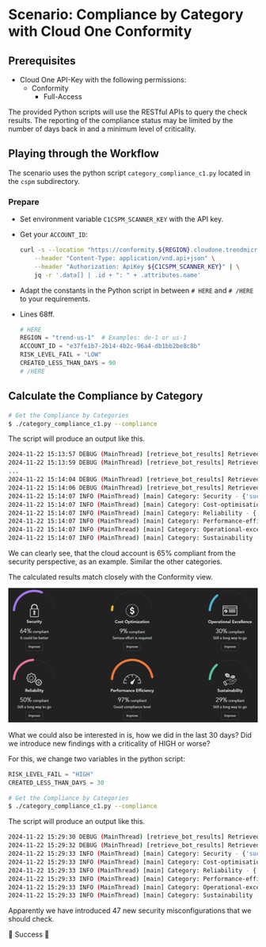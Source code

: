 # Scenario: Compliance by Category with Cloud One Conformity

## Prerequisites

- Cloud One API-Key with the following permissions:
    - Conformity
        - Full-Access

The provided Python scripts will use the RESTful APIs to query the check results. The reporting of the compliance status may be limited by the number of days back in and a minimum level of criticality. 

## Playing through the Workflow

The scenario uses the python script `category_compliance_c1.py` located in the `cspm` subdirectory.

### Prepare

- Set environment variable `C1CSPM_SCANNER_KEY` with the API key.
- Get your `ACCOUNT_ID`:

  ```sh
  curl -s --location "https://conformity.${REGION}.cloudone.trendmicro.com/api/accounts" \
      --header "Content-Type: application/vnd.api+json" \
      --header "Authorization: ApiKey ${C1CSPM_SCANNER_KEY}" | \
      jq -r '.data[] | .id + ": " + .attributes.name'
  ```
- Adapt the constants in the Python script in between `# HERE` and `# /HERE` to your requirements.
- Lines 68ff. 
  ```py
  # HERE
  REGION = "trend-us-1"  # Examples: de-1 or us-1
  ACCOUNT_ID = "e37fe1b7-2b14-4b2c-96a4-db1bb2be8c8b"
  RISK_LEVEL_FAIL = "LOW"
  CREATED_LESS_THAN_DAYS = 90
  # /HERE
  ```

## Calculate the Compliance by Category

```sh
# Get the Compliance by Categories
$ ./category_compliance_c1.py --compliance
```

The script will produce an output like this.

```sh
2024-11-22 15:13:57 DEBUG (MainThread) [retrieve_bot_results] Retrieved 129 findings.
2024-11-22 15:13:59 DEBUG (MainThread) [retrieve_bot_results] Retrieved 329 findings.
...
2024-11-22 15:14:04 DEBUG (MainThread) [retrieve_bot_results] Retrieved 1097 findings.
2024-11-22 15:14:06 DEBUG (MainThread) [retrieve_bot_results] Retrieved 1133 findings.
2024-11-22 15:14:07 INFO (MainThread) [main] Category: Security - {'success': 682, 'failure': 375, 'compliance': 65}
2024-11-22 15:14:07 INFO (MainThread) [main] Category: Cost-optimisation - {'success': 2, 'failure': 19, 'compliance': 10}
2024-11-22 15:14:07 INFO (MainThread) [main] Category: Reliability - {'success': 2, 'failure': 2, 'compliance': 50}
2024-11-22 15:14:07 INFO (MainThread) [main] Category: Performance-efficiency - {'success': 69, 'failure': 2, 'compliance': 97}
2024-11-22 15:14:07 INFO (MainThread) [main] Category: Operational-excellence - {'success': 13, 'failure': 29, 'compliance': 31}
2024-11-22 15:14:07 INFO (MainThread) [main] Category: Sustainability - {'success': 39, 'failure': 93, 'compliance': 30}
```

We can clearly see, that the cloud account is 65% compliant from the security perspective, as an example. Similar the other categories.

The calculated results match closely with the Conformity view.

![alt text](images/compliance-c1.png "Compliance Status")

What we could also be interested in is, how we did in the last 30 days? Did we introduce new findings with a criticality of HIGH or worse?

For this, we change two variables in the python script:

```py
RISK_LEVEL_FAIL = "HIGH"
CREATED_LESS_THAN_DAYS = 30
```

```sh
# Get the Compliance by Categories
$ ./category_compliance_c1.py --compliance
```

The script will produce an output like this.

```sh
2024-11-22 15:29:30 DEBUG (MainThread) [retrieve_bot_results] Retrieved 157 findings.
2024-11-22 15:29:32 DEBUG (MainThread) [retrieve_bot_results] Retrieved 193 findings.
2024-11-22 15:29:33 INFO (MainThread) [main] Category: Security - {'success': 144, 'failure': 47, 'compliance': 75}
2024-11-22 15:29:33 INFO (MainThread) [main] Category: Cost-optimisation - {'success': 1, 'failure': 0, 'compliance': 100}
2024-11-22 15:29:33 INFO (MainThread) [main] Category: Reliability - {'success': 0, 'failure': 0, 'compliance': 0}
2024-11-22 15:29:33 INFO (MainThread) [main] Category: Performance-efficiency - {'success': 0, 'failure': 0, 'compliance': 0}
2024-11-22 15:29:33 INFO (MainThread) [main] Category: Operational-excellence - {'success': 3, 'failure': 0, 'compliance': 100}
2024-11-22 15:29:33 INFO (MainThread) [main] Category: Sustainability - {'success': 0, 'failure': 34, 'compliance': 0}
```

Apparently we have introduced 47 new security misconfigurations that we should check.

🎉 Success 🎉
